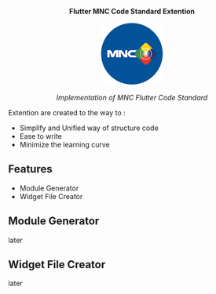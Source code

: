 <p align="center"><b>Flutter MNC Code Standard Extention</b></p>

<p align="center">
  <img width="128" height="128" src="assets/logo.png">
  <p align="center"><i>Implementation of MNC Flutter Code Standard</i></p>
</p>

Extention are created to the way to :
- Simplify and Unified way of structure code
- Ease to write
- Minimize the learning curve

## Features
- Module Generator
- Widget File Creator

## Module Generator
later

## Widget File Creator
later


